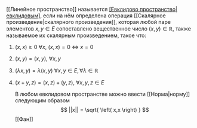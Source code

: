 [[Линейное пространство]] называется [[Евклидово пространство|евклидовым]](E), если на нём определена операция [[Скалярное произведение|скалярного произведения]], которая любой паре элементов $x, y \in E$ сопоставлено вещественное число $\left( x, y \right) \in \mathbb{R}$, также называемое их скалярным произведением, такое  что:
1. $\left( x, x \right) \geq 0 \: \forall x,\:\left( x, x \right) = 0 \: \Leftrightarrow\: x = 0$
2. $\left( x,y \right) = \left( x,y \right),\: \forall x,y$
3. $\left( \lambda x,y \right) = \lambda \left( x,y \right)\: \forall x,y \in E, \forall\lambda \in \mathbb{R}$
4. $\left( x + y, z \right) = \left( x, z \right) + \left(y,z \right),\:\forall x,y,z \in E$

	В любом евклидовом пространстве можно ввести [[Норма|норму]] следующим образом $$
||x|| = \sqrt{ \left( x,x \right)  } 
$$
[[Фан]] 